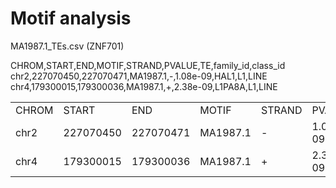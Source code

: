 # Motif analysis

MA1987.1_TEs.csv (ZNF701)

CHROM,START,END,MOTIF,STRAND,PVALUE,TE,family_id,class_id chr2,227070450,227070471,MA1987.1,-,1.08e-09,HAL1,L1,LINE chr4,179300015,179300036,MA1987.1,+,2.38e-09,L1PA8A,L1,LINE

|       |           |           |          |        |          |        |           |          |
|-------|-----------|-----------|----------|--------|----------|--------|-----------|----------|
| CHROM | START     | END       | MOTIF    | STRAND | PVALUE   | TE     | family_id | class_id |
| chr2  | 227070450 | 227070471 | MA1987.1 | \-     | 1.08e-09 | HAL1   | L1        | LINE     |
| chr4  | 179300015 | 179300036 | MA1987.1 | \+     | 2.38e-09 | L1PA8A | L1        | LINE     |
